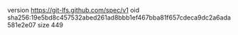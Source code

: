 version https://git-lfs.github.com/spec/v1
oid sha256:19e5bd8c457532abed261ad8bbb1ef467bba81f657cdeca9dc2a6ada581e2e07
size 449

